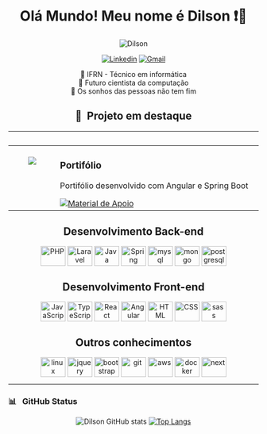 
<div align="center">
    
# **Olá Mundo! Meu nome é Dilson** ❗🟰
    
<img src="https://www.fegno.com/wp-content/uploads/2022/03/web-development-company-in-kochi.gif" alt="Dilson" >

<div>
    
[![Linkedin](https://img.shields.io/badge/LinkedIn-0077B5?style=for-the-badge&logo=linkedin&logoColor=white)](https://www.linkedin.com/in/dilson10/)
[![Gmail](https://img.shields.io/badge/Gmail-D14836?style=for-the-badge&logo=gmail&logoColor=white)](mailto:dilson.contato316@gmail.com)

</div>


 🔭 IFRN - Técnico em informática <br>
 🌱 Futuro cientista da computação <br>
 🤔 Os sonhos das pessoas não tem fim

## 📌 &nbsp;Projeto em destaque

<table>
	<thead>
		<tr>
			<th colspan="2" width="2000">&nbsp;</th>
		</tr>
	</thead>
	<tbody>
		<tr>
			<td align="center" valign="top" width="80"><br />
			<a href="https://github.com/felipeAguiarCode/angular-playground">
              <img src="https://www.youngontop.com/wp-content/uploads/2023/03/C495.jpg" />
      </a>
      </td>
			<td valign="top">
			<h3>Portifólio</h3>
			<p>Portifólio desenvolvido com Angular e Spring Boot</p>
			<a href="https://dilson-campelo10.netlify.app/">
 			 	<img src="https://img.shields.io/badge/Ver%20Material-E94D5F?style=for-the-badge" alt="Material de Apoio">
			</a>
			</td>
		</tr>
	</tbody>
</table>


## Desenvolvimento Back-end

<div style="display:inline-block"> 
    <img src="https://cdn.jsdelivr.net/gh/devicons/devicon/icons/php/php-original.svg" alt="PHP" width="50" height="40" align="center"/>
    <img src="https://cdn.jsdelivr.net/gh/devicons/devicon/icons/laravel/laravel-plain.svg" alt="Laravel" width="50" height="40" align="center"/>
    <img src="https://cdn.jsdelivr.net/gh/devicons/devicon/icons/java/java-original.svg" alt="Java" width="50" height="40" align="center"/>
    <img src="https://cdn.jsdelivr.net/gh/devicons/devicon/icons/spring/spring-original.svg" alt="Spring" width="50" height="40" align="center"/>
    <img src="https://cdn.jsdelivr.net/gh/devicons/devicon/icons/mysql/mysql-original.svg" alt="mysql" width="50" height="40" align="center"/>  
    <img src="https://cdn.jsdelivr.net/gh/devicons/devicon/icons/mongodb/mongodb-original.svg" alt="mongo" width="50" height="40" align="center"/>
    <img src="https://cdn.jsdelivr.net/gh/devicons/devicon/icons/postgresql/postgresql-original.svg" alt="postgresql" width="50" height="40" align="center"/>
</div>

## Desenvolvimento Front-end

<div style="display:inline-block"> 
    <img src="https://cdn.jsdelivr.net/gh/devicons/devicon/icons/javascript/javascript-original.svg" alt="JavaScript" width="50" height="40" align="center"/>
    <img src="https://cdn.jsdelivr.net/gh/devicons/devicon/icons/typescript/typescript-original.svg" alt="TypeScript" width="50" height="40" align="center"/>
    <img src="https://cdn.jsdelivr.net/gh/devicons/devicon/icons/react/react-original.svg" alt="React" width="50" height="40" align="center"/>
    <img src="https://cdn.jsdelivr.net/gh/devicons/devicon/icons/angularjs/angularjs-original.svg" alt="Angular" width="50" height="40" align="center"/>
    <img src="https://cdn.jsdelivr.net/gh/devicons/devicon/icons/html5/html5-original.svg" alt="HTML" width="50" height="40" align="center"/>
    <img src="https://cdn.jsdelivr.net/gh/devicons/devicon/icons/css3/css3-original.svg" alt="CSS" width="50" height="40" align="center"/>
    <img src="https://cdn.jsdelivr.net/gh/devicons/devicon/icons/sass/sass-original.svg" alt="sass" width="50" height="40" align="center"/>
</div>

## Outros conhecimentos

<div style="display:inline-block"> 
    <img src="https://cdn.jsdelivr.net/gh/devicons/devicon/icons/linux/linux-original.svg" alt="linux" width="50" height="40" align="center"/>       
    <img src="https://cdn.jsdelivr.net/gh/devicons/devicon/icons/jquery/jquery-original.svg" alt="jquery" width="50" height="40" align="center"/>
    <img src="https://cdn.jsdelivr.net/gh/devicons/devicon/icons/bootstrap/bootstrap-original.svg" alt="bootstrap" width="50" height="40" align="center"/>
    <img src="https://cdn.jsdelivr.net/gh/devicons/devicon/icons/git/git-original.svg" alt="git" width="50" height="40" align="center"/>   
    <img src="https://cdn.jsdelivr.net/gh/devicons/devicon/icons/amazonwebservices/amazonwebservices-original.svg" alt="aws" width="50" height="40" align="center" />
    <img src="https://cdn.jsdelivr.net/gh/devicons/devicon/icons/docker/docker-original.svg" alt="docker" width="50" height="40" align="center"/>
    <img src="https://cdn.jsdelivr.net/gh/devicons/devicon/icons/nextjs/nextjs-original.svg" alt="next" width="50" height="40" align="center"/>
          
          
</div>

<hr>


<h3 align="left">📊 &nbsp; GitHub Status</h3>

<div>
    
![Dilson GitHub stats](https://github-readme-stats.vercel.app/api?username=dilsoncampelo10&show_icons=true&theme=tokyonight)
[![Top Langs](https://github-readme-stats.vercel.app/api/top-langs/?username=dilsoncampelo10&layout=compact&theme=tokyonight)](https://github.com/anuraghazra/github-readme-stats)
    
</div>


    
</div>

    



